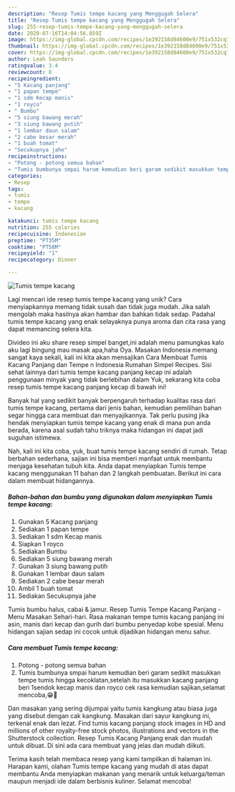 ```yaml
---
description: "Resep Tumis tempe kacang yang Menggugah Selera"
title: "Resep Tumis tempe kacang yang Menggugah Selera"
slug: 255-resep-tumis-tempe-kacang-yang-menggugah-selera
date: 2020-07-16T14:04:56.859Z
image: https://img-global.cpcdn.com/recipes/1e392158d84600e9/751x532cq70/tumis-tempe-kacang-foto-resep-utama.jpg
thumbnail: https://img-global.cpcdn.com/recipes/1e392158d84600e9/751x532cq70/tumis-tempe-kacang-foto-resep-utama.jpg
cover: https://img-global.cpcdn.com/recipes/1e392158d84600e9/751x532cq70/tumis-tempe-kacang-foto-resep-utama.jpg
author: Leah Saunders
ratingvalue: 3.4
reviewcount: 8
recipeingredient:
- "5 Kacang panjang"
- "1 papan tempe"
- "1 sdm Kecap manis"
- "1 royco"
- " Bumbu"
- "5 siung bawang merah"
- "3 siung bawang putih"
- "1 lembar daun salam"
- "2 cabe besar merah"
- "1 buah tomat"
- "Secukupnya jahe"
recipeinstructions:
- "Potong - potong semua bahan"
- "Tumis bumbunya smpai harum kemudian beri garam sedikit masukkan tempe tumis hingga kecoklatan,setelah itu masukkan kacang panjang beri 1sendok kecap manis dan royco cek rasa kemudian sajikan,selamat mencoba,😁🙏"
categories:
- Resep
tags:
- tumis
- tempe
- kacang

katakunci: tumis tempe kacang 
nutrition: 255 calories
recipecuisine: Indonesian
preptime: "PT35M"
cooktime: "PT58M"
recipeyield: "1"
recipecategory: Dinner

---
```



![Tumis tempe kacang](https://img-global.cpcdn.com/recipes/1e392158d84600e9/751x532cq70/tumis-tempe-kacang-foto-resep-utama.jpg)

Lagi mencari ide resep tumis tempe kacang yang unik? Cara menyiapkannya memang tidak susah dan tidak juga mudah. Jika salah mengolah maka hasilnya akan hambar dan bahkan tidak sedap. Padahal tumis tempe kacang yang enak selayaknya punya aroma dan cita rasa yang dapat memancing selera kita.

Divideo ini aku share resep simpel banget,ini adalah menu pamungkas kalo aku lagi bingung mau masak apa,haha Oya. Masakan Indonesia memang sangat kaya sekali, kali ini kita akan mensajikan Cara Membuat Tumis Kacang Panjang dan Tempe n Indonesia Rumahan Simpel Recipes. Sisi sehat lainnya dari tumis tempe kacang panjang kecap ini adalah penggunaan minyak yang tidak berlebihan dalam Yuk, sekarang kita coba resep tumis tempe kacang panjang kecap di bawah ini!

Banyak hal yang sedikit banyak berpengaruh terhadap kualitas rasa dari tumis tempe kacang, pertama dari jenis bahan, kemudian pemilihan bahan segar hingga cara membuat dan menyajikannya. Tak perlu pusing jika hendak menyiapkan tumis tempe kacang yang enak di mana pun anda berada, karena asal sudah tahu triknya maka hidangan ini dapat jadi suguhan istimewa.


Nah, kali ini kita coba, yuk, buat tumis tempe kacang sendiri di rumah. Tetap berbahan sederhana, sajian ini bisa memberi manfaat untuk membantu menjaga kesehatan tubuh kita. Anda dapat menyiapkan Tumis tempe kacang menggunakan 11 bahan dan 2 langkah pembuatan. Berikut ini cara dalam membuat hidangannya.

<!--inarticleads1-->

##### Bahan-bahan dan bumbu yang digunakan dalam menyiapkan Tumis tempe kacang:

1. Gunakan 5 Kacang panjang
1. Sediakan 1 papan tempe
1. Sediakan 1 sdm Kecap manis
1. Siapkan 1 royco
1. Sediakan  Bumbu
1. Sediakan 5 siung bawang merah
1. Gunakan 3 siung bawang putih
1. Gunakan 1 lembar daun salam
1. Sediakan 2 cabe besar merah
1. Ambil 1 buah tomat
1. Sediakan Secukupnya jahe


Tumis bumbu halus, cabai &amp; jamur. Resep Tumis Tempe Kacang Panjang - Menu Masakan Sehari-hari. Rasa makanan tempe tumis kacang panjang ini asin, manis dari kecap dan gurih dari bumbu penyedap kobe spesial. Menu hidangan sajian sedap ini cocok untuk dijadikan hidangan menu sahur. 

<!--inarticleads2-->

##### Cara membuat Tumis tempe kacang:

1. Potong - potong semua bahan
1. Tumis bumbunya smpai harum kemudian beri garam sedikit masukkan tempe tumis hingga kecoklatan,setelah itu masukkan kacang panjang beri 1sendok kecap manis dan royco cek rasa kemudian sajikan,selamat mencoba,😁🙏


Dan masakan yang sering dijumpai yaitu tumis kangkung atau biasa juga yang disebut dengan cak kangkung. Masakan dari sayur kangkung ini, terkenal enak dan lezat. Find tumis kacang panjang stock images in HD and millions of other royalty-free stock photos, illustrations and vectors in the Shutterstock collection. Resep Tumis Kacang Panjang enak dan mudah untuk dibuat. Di sini ada cara membuat yang jelas dan mudah diikuti. 

Terima kasih telah membaca resep yang kami tampilkan di halaman ini. Harapan kami, olahan Tumis tempe kacang yang mudah di atas dapat membantu Anda menyiapkan makanan yang menarik untuk keluarga/teman maupun menjadi ide dalam berbisnis kuliner. Selamat mencoba!
